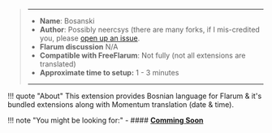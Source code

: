 > ---
> - **Name**: Bosanski
> - **Author**: Possibly neercsys (there are many forks, if I mis-credited you, please [open up an issue](https://github.com/gwillem/freeflarum.com/issues/new/choose).
> - **Flarum discussion** N/A
> - **Compatible with FreeFlarum**: Not fully (not all extensions are translated)
> - **Approximate time to setup:** 1 - 3 minutes
>
> ---

!!! quote "About"
    This extension provides Bosnian language for Flarum & it's bundled extensions along with Momentum translation (date & time).
    

!!! note "You might be looking for:"
    - #### **[Comming Soon]()**
